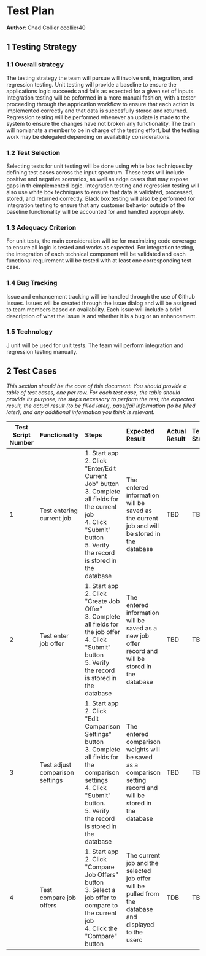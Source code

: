 # Test Plan

**Author**: Chad Collier ccollier40

## 1 Testing Strategy

### 1.1 Overall strategy

The testing strategy the team will pursue will involve unit, integration, and regression testing. Unit testing will provide a baseline to ensure the applications logic succeeds and fails as expected for a given set of inputs. Integration testing will be peformed in a more manual fashion, with a tester proceeding through the apprication workflow to ensure that each action is implemented correctly and that data is succesfully stored and returned. Regression testing will be performed whenever an update is made to the system to ensure the changes have not broken any functionality. The team will nomianate a member to be in charge of the testing effort, but the testing work may be delegated depending on availability considerations. 

### 1.2 Test Selection

Selecting tests for unit testing will be done using white box techniques by defining test cases across the input spectrum. These tests will include positive and negative scenarios, as well as edge cases that may expose gaps in th eimplemented logic. Integration testing and regression testing will also use white box techniques to ensure that data is validated, processed, stored, and returned correctly. Black box testing will also be performed for integration testing to ensure that any customer behavior outside of the baseline functionality will be accounted for and handled appropriately.

### 1.3 Adequacy Criterion

For unit tests, the main consideration will be for maximizing code coverage to ensure all logic is tested and works as expected. For integration testing, the integration of each technical component will be validated and each functional requirement will be tested with at least one corresponding test case. 

### 1.4 Bug Tracking

Issue and enhancement tracking will be handled through the use of Github Issues. Issues will be created through the issue dialog and will be assigned to team members based on availability. Each issue will include a brief description of what the issue is and whether it is a bug or an enhancement.

### 1.5 Technology

J unit will be used for unit tests. The team will perform integration and regression testing manually.

## 2 Test Cases

*This section should be the core of this document. You should provide a table of test cases, one per row. For each test case, the table should provide its purpose, the steps necessary to perform the test, the expected result, the actual result (to be filled later), pass/fail information (to be filled later), and any additional information you think is relevant.*


| Test Script Number | Functionality                   | Steps                                                                                                                                                                                            | Expected Result                                                                                                | Actual Result | Test Status |
|--------------------|:--------------------------------|:-------------------------------------------------------------------------------------------------------------------------------------------------------------------------------------------------|:---------------------------------------------------------------------------------------------------------------|:--------------|:------------|
| 1                  | Test entering current job       | 1. Start app<br>2. Click "Enter/Edit Current Job" button<br>3. Complete all fields for the current job<br>4. Click "Submit" button<br>5. Verify the record is stored in the database             | The entered information will be saved as the current job and will be stored in the database                    | TBD           | TBD         |
| 2                  | Test enter job offer            | 1. Start app<br>2. Click "Create Job Offer"<br>3. Complete all fields for the job offer<br>4. Click "Submit" button<br>5. Verify the record is stored in the database                            | The entered information will be saved as a new job offer record and will be stored in the database             | TBD           | TBD         |
| 3                  | Test adjust comparison settings | 1. Start app<br>2. Click "Edit Comparison Settings" button<br>3. Complete all fields for the comparison settings<br>4. Click "Submit" button.<br>5. Verify the record is stored in the database  | The entered comparison weights will be saved as a comparison setting record and will be stored in the database | TBD           | TBD         |
| 4                  | Test compare job offers         | 1. Start app<br>2. Click "Compare Job Offers" button<br>3. Select a job offer to compare to the current job<br>4. Click the "Compare" button                                                     | The current job and the selected job offer will be pulled from the database and displayed to the userc         | TDB           | TBD         |